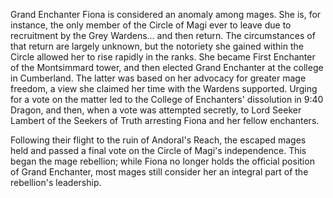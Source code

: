 Grand Enchanter Fiona is considered an anomaly among mages. She is, for instance, the only member of the Circle of Magi ever to leave due to recruitment by the Grey Wardens... and then return. The circumstances of that return are largely unknown, but the notoriety she gained within the Circle allowed her to rise rapidly in the ranks. She became First Enchanter of the Montsimmard tower, and then elected Grand Enchanter at the college in Cumberland. The latter was based on her advocacy for greater mage freedom, a view she claimed her time with the Wardens supported. Urging for a vote on the matter led to the College of Enchanters' dissolution in 9:40 Dragon, and then, when a vote was attempted secretly, to Lord Seeker Lambert of the Seekers of Truth arresting Fiona and her fellow enchanters.

Following their flight to the ruin of Andoral's Reach, the escaped mages held and passed a final vote on the Circle of Magi's independence. This began the mage rebellion; while Fiona no longer holds the official position of Grand Enchanter, most mages still consider her an integral part of the rebellion's leadership.
